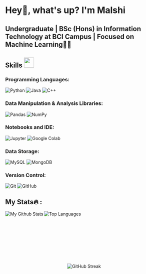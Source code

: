 <h1 align="left">Hey👋, what's up? I'm Malshi </h1>

###
<h2 align="left">Undergraduate | BSc (Hons) in Information Technology at BCI Campus | Focused on Machine Learning🤖✨</h2>

## Skills <img src="https://media2.giphy.com/media/QssGEmpkyEOhBCb7e1/giphy.gif?cid=ecf05e47a0n3gi1bfqntqmob8g9aid1oyj2wr3ds3mg700bl&rid=giphy.gif" width=32px>

### Programming Languages:
![Python](https://img.shields.io/badge/Python-3776AB?style=for-the-badge&logo=python&logoColor=white)
![Java](https://img.shields.io/badge/Java-007396?style=for-the-badge&logo=java&logoColor=white)
![C++](https://img.shields.io/badge/C++-00599C?style=for-the-badge&logo=c%2B%2B&logoColor=white)

### Data Manipulation & Analysis Libraries:
![Pandas](https://img.shields.io/badge/Pandas-150458?style=for-the-badge&logo=pandas&logoColor=white)
![NumPy](https://img.shields.io/badge/NumPy-013243?style=for-the-badge&logo=numpy&logoColor=white)


### Notebooks and IDE:
![Jupyter](https://img.shields.io/badge/Jupyter-F37726?style=for-the-badge&logo=jupyter&logoColor=white)
![Google Colab](https://img.shields.io/badge/Google%20Colab-F9AB00?style=for-the-badge&logo=googlecolab&logoColor=black)

### Data Storage:
![MySQL](https://img.shields.io/badge/MySQL-00758F?style=for-the-badge&logo=mysql&logoColor=white)
![MongoDB](https://img.shields.io/badge/MongoDB-4DB33D?style=for-the-badge&logo=mongodb&logoColor=white)

### Version Control:
![Git](https://img.shields.io/badge/Git-F05032?style=for-the-badge&logo=git&logoColor=white)
![GitHub](https://img.shields.io/badge/GitHub-24292E?style=for-the-badge&logo=github&logoColor=white)

###

<h2 align="left">My Stats🔥 :</h2>

<p align="center">
<img align="left" src="https://github-readme-stats.vercel.app/api?username=malshiprabodha&show_icons=true&theme=radical&count_private=true" alt="My Github Stats">

  
  <img align="left" src="https://github-readme-stats.vercel.app/api/top-langs/?username=malshiprabodha&layout=compact&theme=radical" alt="Top Languages">
</p>

<br><br><br><br><br><br><br><br><br>
<p align="center">
  <img src="https://github-readme-streak-stats.herokuapp.com/?user=malshiprabodha&theme=radical" alt="GitHub Streak" />
</p>
